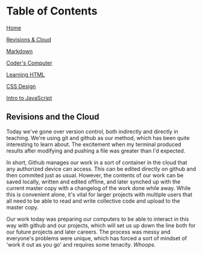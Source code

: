 # Table of Contents

[Home](home.md)

[Revisions & Cloud](revisionsCloud.md)

[Markdown](learningMarkdown.md)

[Coder's Computer](codersComputer.md)

[Learning HTML](learningHTML.md)

[CSS Design](webCSS.md)

[Intro to JavaScript](introJK.md)

## Revisions and the Cloud

  Today we've gone over version control, both indirectly and directly in teaching. We're using git and github as our method, which has been quite interesting to learn about. The excitement when my terminal produced results after modifying and pushing a file was greater than I'd expected.
  
  In short, Github manages our work in a sort of container in the cloud that any authorized device can access. This can be edited directly on github and then commited just as usual. However, the contents of our work can be saved locally, written and edited offline, and later synched up with the current master copy with a changelog of the work done while away. While this is convenient alone, it's vital for larger projects with multiple users that all need to be able to read and write collective code and upload to the master copy.
  
  Our work today was preparing our computers to be able to interact in this way with github and our projects, which will set us up down the line both for our future projects and later careers. The process was messy and everyone's problems were unique, which has forced a sort of mindset of 'work it out as you go' and requires some tenacity. *Whoops.*
